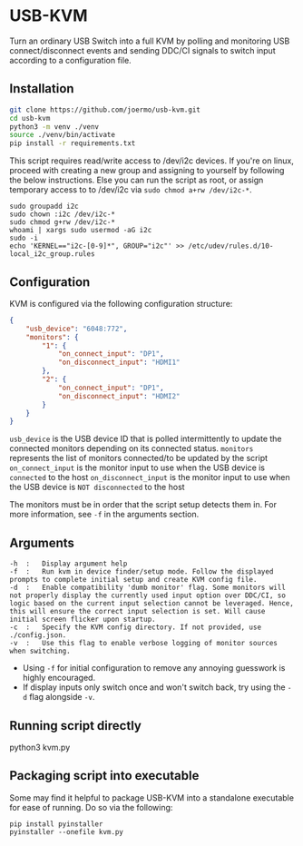 # USB-KVM
Turn an ordinary USB Switch into a full KVM by polling and monitoring USB connect/disconnect events and sending DDC/CI signals to switch input according to a configuration file.

## Installation
```sh
git clone https://github.com/joermo/usb-kvm.git
cd usb-kvm
python3 -m venv ./venv
source ./venv/bin/activate
pip install -r requirements.txt
```
This script requires read/write access to /dev/i2c devices. If you're on linux, proceed with creating a new group and assigning to yourself by following the below instructions. Else you can run the script as root, or assign temporary access to to /dev/i2c via `sudo chmod a+rw /dev/i2c-*`.
```
sudo groupadd i2c
sudo chown :i2c /dev/i2c-*
sudo chmod g+rw /dev/i2c-*
whoami | xargs sudo usermod -aG i2c
sudo -i
echo 'KERNEL=="i2c-[0-9]*", GROUP="i2c"' >> /etc/udev/rules.d/10-local_i2c_group.rules
```

## Configuration
KVM is configured via the following configuration structure:
```json
{
    "usb_device": "6048:772",
    "monitors": {
        "1": {
            "on_connect_input": "DP1",
            "on_disconnect_input": "HDMI1"
        },
        "2": {
            "on_connect_input": "DP1",
            "on_disconnect_input": "HDMI2"
        }
    }
}
```
`usb_device` is the USB device ID that is polled intermittently to update the connected monitors depending on its connected status. 
`monitors` represents the list of monitors connected/to be updated by the script
`on_connect_input` is the monitor input to use when the USB device is `connected` to the host
`on_disconnect_input` is the monitor input to use when the USB device is `NOT disconnected` to the host

The monitors must be in order that the script setup detects them in. For more information, see `-f` in the arguments section.


## Arguments
```
-h  :   Display argument help
-f  :   Run kvm in device finder/setup mode. Follow the displayed prompts to complete initial setup and create KVM config file.
-d  :   Enable compatibility 'dumb monitor' flag. Some monitors will not properly display the currently used input option over DDC/CI, so logic based on the current input selection cannot be leveraged. Hence, this will ensure the correct input selection is set. Will cause initial screen flicker upon startup.
-c  :   Specify the KVM config directory. If not provided, use ./config.json.
-v  :   Use this flag to enable verbose logging of monitor sources when switching.
```

- Using `-f` for initial configuration to remove any annoying guesswork is highly encouraged.
- If display inputs only switch once and won't switch back, try using the `-d` flag alongside `-v`.

## Running script directly
python3 kvm.py

## Packaging script into executable
Some may find it helpful to package USB-KVM into a standalone executable for ease of running. Do so via the following:
```
pip install pyinstaller
pyinstaller --onefile kvm.py
```
